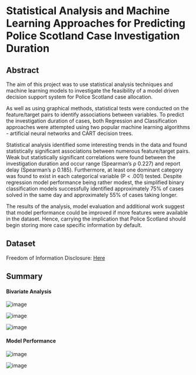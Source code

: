 # Statistical Analysis and Machine Learning Approaches for Predicting Police Scotland Case Investigation Duration

## Abstract
The aim of this project was to use statistical analysis techniques and machine learning models
to investigate the feasibility of a model driven decision support system for Police Scotland case
allocation.

As well as using graphical methods, statistical tests were conducted on the feature/target pairs
to identify associations between variables. To predict the investigation duration of cases, both
Regression and Classification approaches were attempted using two popular machine learning
algorithms - artificial neural networks and CART decision trees.

Statistical analysis identified some interesting trends in the data and found statistically significant
associations between numerous feature/target pairs. Weak but statistically significant correlations
were found between the investigation duration and occur range (Spearman’s ρ 0.227) and report
delay (Spearman’s ρ 0.185). Furthermore, at least one dominant category was found to exist in
each categorical variable (P < .001) tested. Despite regression model performance being rather
modest, the simplified binary classification models successfully identified approximately 75% of
cases solved in the same day and approximately 55% of cases taking longer.

The results of the analysis, model evaluation and additional work suggest that model performance
could be improved if more features were available in the dataset. Hence, carrying the implication
that Police Scotland should begin storing more case specific information by default.

## Dataset
Freedom of Information Disclosure: [Here](https://www.scotland.police.uk/access-to-information/freedom-of-information/disclosure-log/disclosure-log-2022/february/22-0170-detected-crimes-by-reported-date-type-mmw-etc/)

## Summary

#### Bivariate Analysis
![image](https://github.com/Mezuah4/caseduration/assets/43442819/de207e17-7681-4f0a-9fe7-52ae858b1ca0)

![image](https://github.com/Mezuah4/caseduration/assets/43442819/22707839-b509-4f14-9572-62d54b4530da)

![image](https://github.com/Mezuah4/caseduration/assets/43442819/f535f19a-411c-4b6b-acc8-de8a7f430bb3)

#### Model Performance

![image](https://github.com/Mezuah4/caseduration/assets/43442819/8f5f13cc-0e14-468b-b3ec-de936abb804c)

![image](https://github.com/Mezuah4/caseduration/assets/43442819/2d02caf0-72e5-42ca-9980-fa4ccd94ef7c)
